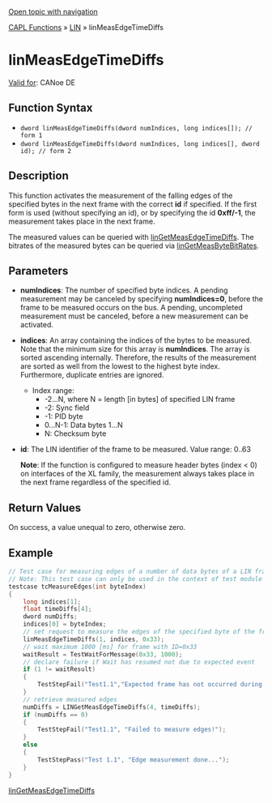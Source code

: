 [Open topic with navigation](../../../../../CANoeDEFamily.htm#Topics/CAPLFunctions/LIN/Functions/CAPLfunctionLINMeasEdgeTimeDiffs.md)

[CAPL Functions](../../CAPLfunctions.md) » [LIN](../CAPLfunctionsLINOverview.md) » linMeasEdgeTimeDiffs

# linMeasEdgeTimeDiffs

[Valid for](../../../Shared/FeatureAvailability.md): CANoe DE

## Function Syntax

- `dword linMeasEdgeTimeDiffs(dword numIndices, long indices[]); // form 1`
- `dword linMeasEdgeTimeDiffs(dword numIndices, long indices[], dword id); // form 2`

## Description

This function activates the measurement of the falling edges of the specified bytes in the next frame with the correct **id** if specified. If the first form is used (without specifying an id), or by specifying the id **0xff/-1**, the measurement takes place in the next frame.

The measured values can be queried with [linGetMeasEdgeTimeDiffs](CAPLfunctionLINGetMeasEdgeTimeDiffs.md). The bitrates of the measured bytes can be queried via [linGetMeasByteBitRates](CAPLfunctionLINGetMeasByteBitRates.md).

## Parameters

- **numIndices**: The number of specified byte indices. A pending measurement may be canceled by specifying **numIndices=0**, before the frame to be measured occurs on the bus. A pending, uncompleted measurement must be canceled, before a new measurement can be activated.

- **indices**: An array containing the indices of the bytes to be measured. Note that the minimum size for this array is **numIndices**. The array is sorted ascending internally. Therefore, the results of the measurement are sorted as well from the lowest to the highest byte index. Furthermore, duplicate entries are ignored.

  - Index range:
    - -2...N, where N = length [in bytes] of specified LIN frame
    - -2: Sync field
    - -1: PID byte
    - 0...N-1: Data bytes 1...N
    - N: Checksum byte

- **id**: The LIN identifier of the frame to be measured. Value range: 0..63

  **Note**: If the function is configured to measure header bytes (index < 0) on interfaces of the XL family, the measurement always takes place in the next frame regardless of the specified id.

## Return Values

On success, a value unequal to zero, otherwise zero.

## Example

```c
// Test case for measuring edges of a number of data bytes of a LIN frame.
// Note: This test case can only be used in the context of test module nodes
testcase tcMeasureEdges(int byteIndex)
{
    long indices[1];
    float timeDiffs[4];
    dword numDiffs;
    indices[0] = byteIndex;
    // set request to measure the edges of the specified byte of the frame with ID=0x33
    linMeasEdgeTimeDiffs(1, indices, 0x33);
    // wait maximum 1000 [ms] for frame with ID=0x33
    waitResult = TestWaitForMessage(0x33, 1000);
    // declare failure if Wait has resumed not due to expected event
    if (1 != waitResult)
    {
        TestStepFail("Test1.1","Expected frame has not occurred during 1000 ms!");
    }
    // retrieve measured edges
    numDiffs = LINGetMeasEdgeTimeDiffs(4, timeDiffs);
    if (numDiffs == 0)
    {
        TestStepFail("Test1.1", "Failed to measure edges!");
    }
    else
    {
        TestStepPass("Test 1.1", "Edge measurement done...");
    }
}
```

[linGetMeasEdgeTimeDiffs](CAPLfunctionLINGetMeasEdgeTimeDiffs.md)
